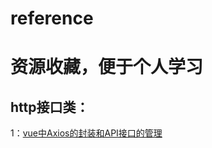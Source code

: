 # reference
# 资源收藏，便于个人学习

## http接口类：
  1：[vue中Axios的封装和API接口的管理](https://juejin.im/post/5b55c118f265da0f6f1aa354)
